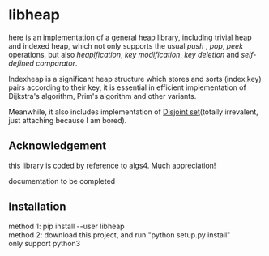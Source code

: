 # libheap
here is an implementation of a general heap library, including trivial heap and indexed heap, which not only supports the usual <em>push</em> , <em>pop</em>, <em>peek</em> operations, but also <em>heapification</em>, <em>key modification</em>, <em>key deletion</em> and <em>self-defined comparator</em>.  

Indexheap is a significant heap structure which stores and sorts (index,key) pairs according to their key, it is essential in efficient implementation of Dijkstra's algorithm, Prim's algorithm and other variants.  

Meanwhile, it also includes implementation of [Disjoint set](https://en.wikipedia.org/wiki/Disjoint-set_data_structure)(totally irrevalent, just attaching because I am bored).  
## Acknowledgement
this library is coded by reference to [algs4](https://algs4.cs.princeton.edu/code/). Much appreciation!


documentation to be completed    
## Installation  
method 1: pip install --user libheap  
method 2: download this project, and run "python setup.py install"  
only support python3